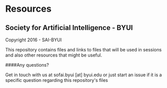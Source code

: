# Resources
## Society for Artificial Intelligence - BYUI

Copyright 2016 - SAI-BYUI

This repository contains files and links to files that will be used in sessions and also other resources that might be useful.

####Any questions? 

Get in touch with us at sofai.byui [at] byui.edu or just start an issue if it is a specific question regarding this repository's files

